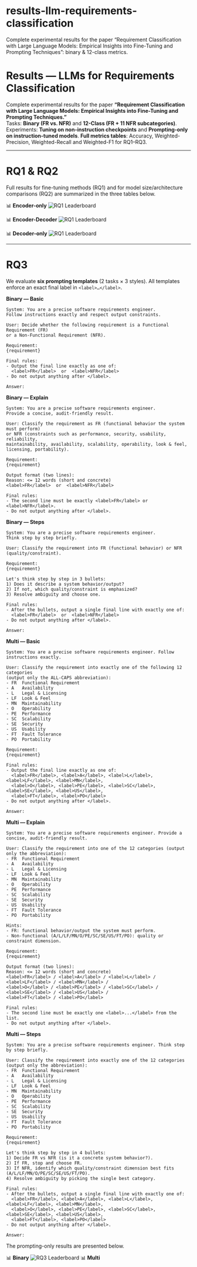 # results-llm-requirements-classification
Complete experimental results for the paper “Requirement Classification with Large Language Models: Empirical Insights into Fine-Tuning and Prompting Techniques”: binary &amp; 12-class metrics.

# Results — LLMs for Requirements Classification
Complete experimental results for the paper **“Requirement Classification with Large Language Models: Empirical Insights into Fine-Tuning and Prompting Techniques.”**  
Tasks: **Binary (FR vs. NFR)** and **12-Class (FR + 11 NFR subcategories)**.  
Experiments: **Tuning on non-instruction checkpoints** and **Prompting-only on instruction-tuned models**.
**Full metrics tables**: Accuracy, Weighted-Precision, Weighted-Recall and Weighted-F1 for RQ1–RQ3.

---

# RQ1 & RQ2
Full results for fine-tuning methods (RQ1) and for model size/architecture comparisons (RQ2) are summarized in the three tables below.

📊 **Encoder-only**
![RQ1 Leaderboard](results/RQ1&RQ2_Sheet1.png)

📊 **Encoder-Decoder**
![RQ1 Leaderboard](results/RQ1&RQ2_Sheet2.png)

📊 **Decoder-only**
![RQ1 Leaderboard](results/RQ1&RQ2_Sheet3.png)

---

# RQ3
We evaluate **six prompting templates** (2 tasks × 3 styles). All templates enforce an exact final label in `<label>…</label>`.

**Binary — Basic**
```text
System: You are a precise software requirements engineer.
Follow instructions exactly and respect output constraints.

User: Decide whether the following requirement is a Functional Requirement (FR)
or a Non-Functional Requirement (NFR).

Requirement:
{requirement}

Final rules:
- Output the final line exactly as one of:
  <label>FR</label>  or  <label>NFR</label>
- Do not output anything after </label>.

Answer:
```
**Binary — Explain**
```text
System: You are a precise software requirements engineer.
Provide a concise, audit-friendly result.

User: Classify the requirement as FR (functional behavior the system must perform)
or NFR (constraints such as performance, security, usability, reliability,
maintainability, availability, scalability, operability, look & feel, licensing, portability).

Requirement:
{requirement}

Output format (two lines):
Reason: <= 12 words (short and concrete)
<label>FR</label>  or  <label>NFR</label>

Final rules:
- The second line must be exactly <label>FR</label> or <label>NFR</label>.
- Do not output anything after </label>.
```
**Binary — Steps**
```text
System: You are a precise software requirements engineer.
Think step by step briefly.

User: Classify the requirement into FR (functional behavior) or NFR (quality/constraint).

Requirement:
{requirement}

Let's think step by step in 3 bullets:
1) Does it describe a system behavior/output?
2) If not, which quality/constraint is emphasized?
3) Resolve ambiguity and choose one.

Final rules:
- After the bullets, output a single final line with exactly one of:
  <label>FR</label>  or  <label>NFR</label>
- Do not output anything after </label>.

Answer:
```
**Multi — Basic**
```text
System: You are a precise software requirements engineer. Follow instructions exactly.

User: Classify the requirement into exactly one of the following 12 categories
(output only the ALL-CAPS abbreviation):
- FR  Functional Requirement
- A   Availability
- L   Legal & Licensing
- LF  Look & Feel
- MN  Maintainability
- O   Operability
- PE  Performance
- SC  Scalability
- SE  Security
- US  Usability
- FT  Fault Tolerance
- PO  Portability

Requirement:
{requirement}

Final rules:
- Output the final line exactly as one of:
  <label>FR</label>, <label>A</label>, <label>L</label>, <label>LF</label>, <label>MN</label>,
  <label>O</label>, <label>PE</label>, <label>SC</label>, <label>SE</label>, <label>US</label>,
  <label>FT</label>, <label>PO</label>
- Do not output anything after </label>.

Answer:
```
**Multi — Explain**
```text
System: You are a precise software requirements engineer. Provide a concise, audit-friendly result.

User: Classify the requirement into one of the 12 categories (output only the abbreviation):
- FR  Functional Requirement
- A   Availability
- L   Legal & Licensing
- LF  Look & Feel
- MN  Maintainability
- O   Operability
- PE  Performance
- SC  Scalability
- SE  Security
- US  Usability
- FT  Fault Tolerance
- PO  Portability

Hints:
- FR: functional behavior/output the system must perform.
- Non-functional (A/L/LF/MN/O/PE/SC/SE/US/FT/PO): quality or constraint dimension.

Requirement:
{requirement}

Output format (two lines):
Reason: <= 12 words (short and concrete)
<label>FR</label> / <label>A</label> / <label>L</label> / <label>LF</label> / <label>MN</label> /
<label>O</label> / <label>PE</label> / <label>SC</label> / <label>SE</label> / <label>US</label> /
<label>FT</label> / <label>PO</label>

Final rules:
- The second line must be exactly one <label>...</label> from the list.
- Do not output anything after </label>.
```
**Multi — Steps**
```text
System: You are a precise software requirements engineer. Think step by step briefly.

User: Classify the requirement into exactly one of the 12 categories (output only the abbreviation):
- FR  Functional Requirement
- A   Availability
- L   Legal & Licensing
- LF  Look & Feel
- MN  Maintainability
- O   Operability
- PE  Performance
- SC  Scalability
- SE  Security
- US  Usability
- FT  Fault Tolerance
- PO  Portability

Requirement:
{requirement}

Let's think step by step in 4 bullets:
1) Decide FR vs NFR (is it a concrete system behavior?).
2) If FR, stop and choose FR.
3) If NFR, identify which quality/constraint dimension best fits (A/L/LF/MN/O/PE/SC/SE/US/FT/PO).
4) Resolve ambiguity by picking the single best category.

Final rules:
- After the bullets, output a single final line with exactly one of:
  <label>FR</label>, <label>A</label>, <label>L</label>, <label>LF</label>, <label>MN</label>,
  <label>O</label>, <label>PE</label>, <label>SC</label>, <label>SE</label>, <label>US</label>,
  <label>FT</label>, <label>PO</label>
- Do not output anything after </label>.

Answer:
```
The prompting-only results are presented below.

📊 **Binary**
![RQ3 Leaderboard](results/RQ3_Sheet1.png)
📊 **Multi**
